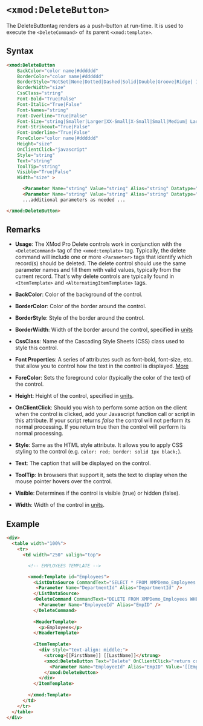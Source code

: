 # `<xmod:DeleteButton>`

The DeleteButtontag renders as a push-button at run-time. It is used to execute the `<DeleteCommand>` of its parent `<xmod:template>`.

## Syntax
```html
<xmod:DeleteButton
    BackColor="color name|#dddddd"
    BorderColor="color name|#dddddd"
    BorderStyle="NotSet|None|Dotted|Dashed|Solid|Double|Groove|Ridge| Inset|Outset"
    BorderWidth="size"
    CssClass="string"
    Font-Bold="True|False"
    Font-Italic="True|False"
    Font-Names="string"
    Font-Overline="True|False"
    Font-Size="string|Smaller|Larger|XX-Small|X-Small|Small|Medium| Large|X-Large|XX-Large"
    Font-Strikeout="True|False"
    Font-Underline="True|False"
    ForeColor="color name|#dddddd"
    Height="size"
    OnClientClick="javascript"
    Style="string"
    Text="string"
    ToolTip="string"
    Visible="True|False"
    Width="size" >

      <Parameter Name="string" Value="string" Alias="string" Datatype="boolean|string|int32" />
      <Parameter Name="string" Value="string" Alias="string" Datatype="boolean|string|int32" />
      ...additional parameters as needed ...

</xmod:DeleteButton>  
```

## Remarks

*   **Usage**: The XMod Pro Delete controls work in conjunction with the `<DeleteCommand>` tag of the `<xmod:template>` tag. Typically, the delete command will include one or more `<Parameter>` tags that identify which record(s) should be deleted. The delete control should use the same parameter names and fill them with valid values, typically from the current record. That's why delete controls are typically found in `<ItemTemplate>` and `<AlternatingItemTemplate>` tags.  

*   **BackColor**: Color of the background of the control.  

*   **BorderColor**: Color of the border around the control.  

*   **BorderStyle**: Style of the border around the control.  

*   **BorderWidth**: Width of the border around the control, specified in [units](../unit-types.md)

*   **CssClass**: Name of the Cascading Style Sheets (CSS) class used to style this control.  

*   **Font Properties**: A series of attributes such as font-bold, font-size, etc. that allow you to control how the text in the control is displayed. [More](../font-properties.md)

*   **ForeColor**: Sets the foreground color (typically the color of the text) of the control.  

*   **Height**: Height of the control, specified in [units](../unit-types.md).  

*   **OnClientClick**: Should you wish to perform some action on the client when the control is clicked, add your Javascript function call or script in this attribute. If your script returns _false_ the control will not perform its normal processing. If you return true then the control will perform its normal processing.  

*   **Style**: Same as the HTML style attribute. It allows you to apply CSS styling to the control (e.g. `color: red; border: solid 1px black;`).  

*   **Text**: The caption that will be displayed on the control.  

*   **ToolTip**: In browsers that support it, sets the text to display when the mouse pointer hovers over the control.  

*   **Visible**: Determines if the control is visible (true) or hidden (false).  

*   **Width**: Width of the control in [units](../unit-types.md).  

## Example
```html {23-25}
<div>
  <table width="100%">
    <tr>
      <td width="250" valign="top">

        <!-- EMPLOYEES TEMPLATE -->

        <xmod:Template id="Employees">
          <ListDataSource CommandText="SELECT * FROM XMPDemo_Employees WHERE DepartmentId = @DepartmentId"> 
           <Parameter Name="DepartmentId" Alias="DepartmentId" />
          </ListDataSource>
          <DeleteCommand CommandText="DELETE FROM XMPDemo_Employees WHERE EmployeeId = @EmpID">
            <Parameter Name="EmployeeId" Alias="EmpID" />
          </DeleteCommand>
          
          <HeaderTemplate>
            <p>Employees</p>
          </HeaderTemplate>
          
          <ItemTemplate>
            <div style="text-align: middle;">
              <strong>[[FirstName]] [[LastName]]</strong>
              <xmod:DeleteButton Text="Delete" OnClientClick="return confirm('Are you sure you want to delete this employee?');">
                <Parameter Name="EmployeeId" Alias="EmpID" Value='[[EmployeeId]]' Datatype="int32" />
              </xmod:DeleteButton>
            </div>
          </ItemTemplate>
        
        </xmod:Template>
      </td>
    </tr>
  </table>
</div>  
```